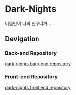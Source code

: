 # Dark-Nights

어둠만이 나의 친구니까...

## Devigation

### Back-end Repository

[dark-nights back end repository](https://github.com/The-Dark-Nights/back-end)

### Front-end Repository

[dark-nights front end repository](https://github.com/The-Dark-Nights/front-end)
